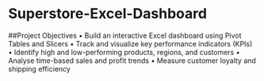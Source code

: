 # Superstore-Excel-Dashboard
##Project Objectives
•	Build an interactive Excel dashboard using Pivot Tables and Slicers
•	Track and visualize key performance indicators (KPIs)
•	Identify high and low-performing products, regions, and customers
•	Analyse time-based sales and profit trends
•	Measure customer loyalty and shipping efficiency

